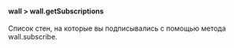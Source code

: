 #### wall > wall.getSubscriptions

Список стен, на которые вы подписывались с помощью метода wall.subscribe.

